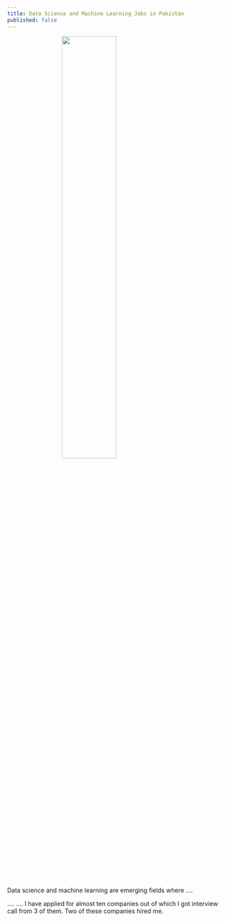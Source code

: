 ```yaml
---
title: Data Science and Machine Learning Jobs in Pakistan
published: false
---
```

<img src="https://img.deusm.com/darkreading/1331840_Slideshow/Slide1CoverArt.jpg"  style="width:50%;">
<style>
img {
    display: block;
    margin-left: auto;
    margin-right: auto;
}
</style>

Data science and machine learning are emerging fields where ....



....
....
I have applied for almost ten companies out of which I got interview call from 3 of them. Two of these companies hired me. 

